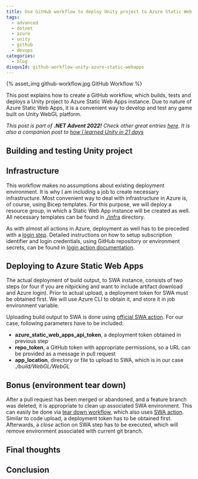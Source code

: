 ```yaml
---
title: Use GitHub workflow to deploy Unity project to Azure Static Web Apps
tags:
  - advanced
  - dotnet
  - azure
  - unity
  - github
  - devops
categories:
  - blog
disqusId: github-workflow-unity-azure-static-webapps
---
```


{% asset_img github-workflow.jpg GitHub Workflow %}

This post explains how to create a GitHub workflow, which builds, tests and deploys a Unity project to Azure Static Web Apps instance. Due to nature of Azure Static Web Apps, it is a convenient way to develop and test any game built on Unity WebGL platform.

<!-- more -->

_This post is part of **.NET Advent 2022!** Check other great entries [here](https://dotnet.christmas/). It is also a companion post to [how I learned Unity in 21 days](./unity-in-21-days.md)_

## Building and testing Unity project

<!--REVIEW-->

## Infrastructure

This workflow makes no assumptions about existing deployment environment. It is why I am including a job to create necessary infrastructure. Most convenient way to deal with infrastructure in Azure is, of course, using Bicep templates. For this purpose, we will deploy a resource group, in which a Static Web App instance will be created as well. All necessary templates can be found in [./infra](https://github.com/uveta/hungry-square-unity/tree/main/infra) directory.

As with almost all actions in Azure, deployment as well has to be preceded with a [login step](https://github.com/Azure/login). Detailed instructions on how to setup subscription identifier and login credentials, using GitHub repository or environment secrets, can be found in [login action documentation](https://github.com/Azure/login).

## Deploying to Azure Static Web Apps

The actual deployment of build output, to SWA instance, consists of two steps (or four if you are nitpicking and want to include artifact download and Azure login). Prior to actual upload, a deployment token for SWA must be obtained first. We will use Azure CLI to obtain it, and store it in job environment variable.

Uploading build output to SWA is done using [official SWA action](https://github.com/Azure/static-web-apps-deploy). For our case, following parameters have to be included:

- **azure_static_web_apps_api_token**, a deployment token obtained in previous step
- **repo_token**, a GitHub token with appropriate permissions, so a URL can be provided as a message in pull request
- **app_location**, directory or file to upload to SWA, which is in our case _./build/WebGL/WebGL_

## Bonus (environment tear down)

After a pull request has been merged or abandoned, and a feature branch was deleted, it is appropriate to clean up associated SWA environment. This can easily be done via [tear down workflow](https://github.com/uveta/hungry-square-unity/blob/main/.github/workflows/teardown.yaml), which also uses [SWA action](https://github.com/Azure/static-web-apps-deploy). Similar to code upload, a deployment token has to be obtained first. Afterwards, a _close_ action on SWA step has to be executed, which will remove environment associated with current git branch.

## Final thoughts

<!--REVIEW-->
<!--I produced a GitHub workflow which built the game, and deployed it to an Azure Static Web Apps resource. 

Couple of issues appeared though:
* most of assets were not added to Git LFS, event though _.gitattributes_ was stating so. Had to resort to migrating certain types to LFS, and rewriting whole _main_ branch history, to remove versioned assets.
* Unity build action was complaining that some of source code files were modified after git checkout. Didn't manage to fix this one, so I resorted to forcing execution of a dirty build.
* Project build configuration included several obsolete scenes, that were removed from the project. Build was, of course, failing, but it was not clear what was wrong from the error message itself. Discovered that obsolete scenes were included by pure luck. You should check this in Unity Editor, in File->Build Settings->Scenes In Build.
* Bundle to be published is located under several levels of directories, e.g. _./Build/WebGL/WebGL_. Had to adjust _app_location_ of Static Web Apps GitHub action accordingly.-->

## Conclusion

<!--REVIEW-->